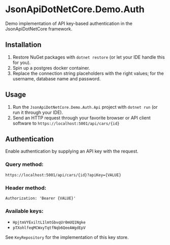 # JsonApiDotNetCore.Demo.Auth
Demo implementation of API key-based authentication in the JsonApiDotNetCore framework.


## Installation

1. Restore NuGet packages with `dotnet restore` (or let your IDE handle this for you).
2. Spin up a postgres docker container.
3. Replace the connection string placeholders with the right values; for the username, database name and password.

## Usage

1. Run the `JsonApiDotNetCore.Demo.Auth.Api` project with `dotnet run` (or run it through your IDE).
2. Send an HTTP request through your favorite browser or API client software to `https://localhost:5001/api/cars/{id}`

## Authentication
Enable authentication by supplying an API key with the request.

### Query method:
```
https://localhost:5001/api/cars/{id}?apiKey={VALUE}
```

### Header method:
```
Authorization: 'Bearer {VALUE}'
```

### Available keys:
- `HpjtmVYExiltL1lmtGbvqUr0mUQ1Ngke`
- `pTXohlfeqMCWxyTqtfNqb6QeeAWgdEpV`

See `KeyRepository` for the implementation of this key store.
